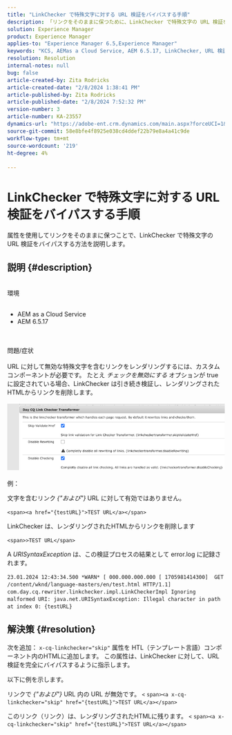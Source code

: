 ```yaml
---
title: "LinkChecker で特殊文字に対する URL 検証をバイパスする手順"
description: 「リンクをそのままに保つために、LinkChecker で特殊文字の URL 検証をバイパスする方法を説明します。」
solution: Experience Manager
product: Experience Manager
applies-to: "Experience Manager 6.5,Experience Manager"
keywords: "KCS, AEMas a Cloud Service, AEM 6.5.17, LinkChecker, URL 検証エラー"
resolution: Resolution
internal-notes: null
bug: false
article-created-by: Zita Rodricks
article-created-date: "2/8/2024 1:38:41 PM"
article-published-by: Zita Rodricks
article-published-date: "2/8/2024 7:52:32 PM"
version-number: 3
article-number: KA-23557
dynamics-url: "https://adobe-ent.crm.dynamics.com/main.aspx?forceUCI=1&pagetype=entityrecord&etn=knowledgearticle&id=c902f258-87c6-ee11-9079-6045bd006149"
source-git-commit: 58e8bfe4f8925e038cd4ddef22b79e8a4a41c9de
workflow-type: tm+mt
source-wordcount: '219'
ht-degree: 4%

---
```


# LinkChecker で特殊文字に対する URL 検証をバイパスする手順


属性を使用してリンクをそのままに保つことで、LinkChecker で特殊文字の URL 検証をバイパスする方法を説明します。

## 説明 {#description}

<br>環境<br><br>
- AEM as a Cloud Service
- AEM 6.5.17

<br><br>問題/症状<br><br>
URL に対して無効な特殊文字を含むリンクをレンダリングするには、カスタムコンポーネントが必要です。 たとえ *チェックを無効にする* オプションが true に設定されている場合、LinkChecker は引き続き検証し、レンダリングされたHTMLからリンクを削除します。
<br><br>![](assets/___d202f258-87c6-ee11-9079-6045bd006149___.png)<br><br>
例：

文字を含むリンク<b> </b>*{&quot;および&quot;}<b>* </b>URL に対して有効ではありません。

`<span><a href="{testURL}">TEST URL</a></span>`

LinkChecker は、レンダリングされたHTMLからリンクを削除します

`<span>>TEST URL</span>`

A *URISyntaxException* は、この検証プロセスの結果として error.log に記録されます。

`23.01.2024 12:43:34.500 *WARN* [ 000.000.000.000 [ 1705981414300]  GET /content/wknd/language-masters/en/test.html HTTP/1.1]  com.day.cq.rewriter.linkchecker.impl.LinkCheckerImpl Ignoring malformed URI: java.net.URISyntaxException: Illegal character in path at index 0: {testURL}`


## 解決策 {#resolution}


次を追加： `x-cq-linkchecker="skip"` 属性を HTL（テンプレート言語）コンポーネント内のHTMLに追加します。 この属性は、LinkChecker に対して、URL 検証を完全にバイパスするように指示します。

以下に例を示します。

リンクで *{&quot;および&quot;}* URL 内の URL が無効です。
`<`  `span><a x-cq-linkchecker="skip" href="{testURL}">TEST URL</a></span>`

このリンク（リンク）は、レンダリングされたHTMLに残ります。
`<` `span><a x-cq-linkchecker="skip" href="{testURL}">TEST URL</a></span>`
